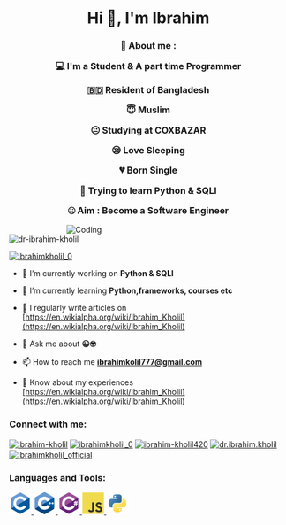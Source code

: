 <h1 align="center">Hi 👋, I'm Ibrahim</h1>
<h3 align="center">
  🤠 About me : 
  
  💻 I'm a Student & A part time Programmer 
  
  🇧🇩 Resident of Bangladesh 
  
  😇 Muslim 
  
  😐 Studying at COXBAZAR 
  
  😪 Love Sleeping 
  
  💔 Born Single 
  
  🐍 Trying to learn Python & SQLI 
  
  🤐 Aim : Become a Software Engineer</h3>
<img align="right" alt="Coding" width="400" src="https://media.tenor.com/rePDfDWO3XoAAAAd/hacking.gif">

<p align="left"> <img src="https://komarev.com/ghpvc/?username=dr-ibrahim-kholil&label=Profile%20views&color=0e75b6&style=flat" alt="dr-ibrahim-kholil" /> </p>

<p align="left"> <a href="https://twitter.com/ibrahimkholil_0" target="blank"><img src="https://img.shields.io/twitter/follow/ibrahimkholil_0?logo=twitter&style=for-the-badge" alt="ibrahimkholil_0" /></a> </p>

- 🔭 I’m currently working on **Python & SQLI**

- 🌱 I’m currently learning **Python,frameworks, courses etc**

- 📝 I regularly write articles on [https://en.wikialpha.org/wiki/Ibrahim_Kholil](https://en.wikialpha.org/wiki/Ibrahim_Kholil)

- 💬 Ask me about **😀🤓**

- 📫 How to reach me **ibrahimkolil777@gmail.com**

- 📄 Know about my experiences [https://en.wikialpha.org/wiki/Ibrahim_Kholil](https://en.wikialpha.org/wiki/Ibrahim_Kholil)

<h3 align="left">Connect with me:</h3>
<p align="left">
<a href="https://dev.to/ibrahim-kholil" target="blank"><img align="center" src="https://raw.githubusercontent.com/rahuldkjain/github-profile-readme-generator/master/src/images/icons/Social/devto.svg" alt="ibrahim-kholil" height="30" width="40" /></a>
<a href="https://twitter.com/ibrahimkholil_0" target="blank"><img align="center" src="https://raw.githubusercontent.com/rahuldkjain/github-profile-readme-generator/master/src/images/icons/Social/twitter.svg" alt="ibrahimkholil_0" height="30" width="40" /></a>
<a href="https://linkedin.com/in/ibrahim-kholil420" target="blank"><img align="center" src="https://raw.githubusercontent.com/rahuldkjain/github-profile-readme-generator/master/src/images/icons/Social/linked-in-alt.svg" alt="ibrahim-kholil420" height="30" width="40" /></a>
<a href="https://fb.com/dr.ibrahim.kholil" target="blank"><img align="center" src="https://raw.githubusercontent.com/rahuldkjain/github-profile-readme-generator/master/src/images/icons/Social/facebook.svg" alt="dr.ibrahim.kholil" height="30" width="40" /></a>
<a href="https://instagram.com/ibrahimkholil_official" target="blank"><img align="center" src="https://raw.githubusercontent.com/rahuldkjain/github-profile-readme-generator/master/src/images/icons/Social/instagram.svg" alt="ibrahimkholil_official" height="30" width="40" /></a>
</p>

<h3 align="left">Languages and Tools:</h3>
<p align="left"> <a href="https://www.cprogramming.com/" target="_blank" rel="noreferrer"> <img src="https://raw.githubusercontent.com/devicons/devicon/master/icons/c/c-original.svg" alt="c" width="40" height="40"/> </a> <a href="https://www.w3schools.com/cpp/" target="_blank" rel="noreferrer"> <img src="https://raw.githubusercontent.com/devicons/devicon/master/icons/cplusplus/cplusplus-original.svg" alt="cplusplus" width="40" height="40"/> </a> <a href="https://www.w3schools.com/cs/" target="_blank" rel="noreferrer"> <img src="https://raw.githubusercontent.com/devicons/devicon/master/icons/csharp/csharp-original.svg" alt="csharp" width="40" height="40"/> </a> <a href="https://developer.mozilla.org/en-US/docs/Web/JavaScript" target="_blank" rel="noreferrer"> <img src="https://raw.githubusercontent.com/devicons/devicon/master/icons/javascript/javascript-original.svg" alt="javascript" width="40" height="40"/> </a> <a href="https://www.python.org" target="_blank" rel="noreferrer"> <img src="https://raw.githubusercontent.com/devicons/devicon/master/icons/python/python-original.svg" alt="python" width="40" height="40"/> </a> </p>
